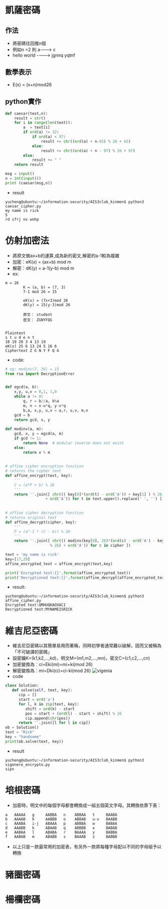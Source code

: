 # 凱薩密碼
## 作法
* 將密碼往回推n個
* 例如n =2 則 a---> c 
* hello world ----> jgnnq yqtnf
## 數學表示
* E(x) = (x+n)mod26
## python實作
```python
def caesar(text,n):
    result = str()
    for i in range(len(text)):
        a  = text[i]
        if ord(a) != 32:
            if ord(a) < 97:
                result += chr((ord(a) + n-65) % 26 + 65)
            else:
                result += chr((ord(a) + n - 97) % 26 + 97)
        else:
            result += " "
    return result

msg = input()
n = int(input())
print (caesar(msg,n))
```
* result 
```t
yucheng@ubuntu:~/information-security/AIS3club_kinmen$ python3 caesar_cipher.py
my name is rick
5
rd sfrj nx wnhp
```
# 仿射加密法
* 將原文做ax+b的運算,成為新的密文,解密的a-1較為複雜
* 加密：eK(x) = (ax+b) mod m  
* 解密：dK(y) = a-1(y-b) mod m
* ex:
```
m = 26
        K = (a, b) = (7, 3)
        7-1 mod 26 = 15

        eK(x) = (7x+3)mod 26
        dK(y) = 15(y-3)mod 26

        原文： student
        密文： ZGNYFQG


Plaintext
s t u d e n t
18 19 20 3 4 13 19
eK(x) 25 6 13 24 5 16 6
Ciphertext Z G N Y F Q G
```
* code:
```python
# eg: modinv(7, 26) = 15
from rsa import DecryptionError


def egcd(a, b):
    x,y, u,v = 0,1, 1,0
    while a != 0:
        q, r = b//a, b%a
        m, n = x-u*q, y-v*q
        b,a, x,y, u,v = a,r, u,v, m,n
    gcd = b
    return gcd, x, y
 
def modinv(a, m):
    gcd, x, y = egcd(a, m)
    if gcd != 1:
        return None  # modular inverse does not exist
    else:
        return x % m
 
 
# affine cipher encryption function
# returns the cipher text
def affine_encrypt(text, key):
    '''
    C = (a*P + b) % 26
    '''
    return ''.join([ chr((( key[0]*(ord(t) - ord('A')) + key[1] ) % 26)
                  + ord('A')) for t in text.upper().replace(' ', '') ])
 
 
# affine cipher decryption function
# returns original text
def affine_decrypt(cipher, key):
    '''
    P = (a^-1 * (C - b)) % 26
    '''
    return ''.join([ chr((( modinv(key[0], 26)*(ord(c) - ord('A') - key[1]))
                    % 26) + ord('A')) for c in cipher ])

text = 'my name is rick'
key=[17,20]
affine_encrypted_text = affine_encrypt(text,key)

print('Encrypted text:{}'.format(affine_encrypted_text))
print('Decryptioned text:{}'.format(affine_decrypt(affine_encrypted_text,key)))
```
* result:
```t
yucheng@ubuntu:~/information-security/AIS3club_kinmen$ python3 affine_cipher.py
Encrypted text:QMHUQKAOXACI
Decryptioned text:MYNAMEISRICK
```
# 維吉尼亞密碼
* 維吉尼亞密碼以其簡單易用而著稱，同時初學者通常難以破解，因而又被稱為「不可破譯的密碼」
* 設密鑰K=(k1,k2,…,kd)，明文M=(m1,m2,…,mn)，密文C=(c1,c2,…,cn)
* 加密變換為︰ci=Eki(mi)=mi+ki(mod 26)
* 解密變換為︰mi=Dki(ci)=ci-ki(mod 26)
![vigenia](../source/img/450px-Vigen%C3%A8re_square.svg.png)
* code
```python
class Solution:
   def solve(self, text, key):
      cip = []
      start = ord('a')
      for l, k in zip(text, key):
         shift = ord(k) - start
         pos = start + (ord(l) - start + shift) % 26
         cip.append(chr(pos))
      return ''.join([l for l in cip])
ob = Solution()
text = "Rick"
key = "handsome"
print(ob.solve(text, key))
```
* result
```t
yucheng@ubuntu:~/information-security/AIS3club_kinmen$ python3 vigenere_encrypto.py
sipn
```
# 培根密碼
* 加密時，明文中的每個字母都會轉換成一組五個英文字母。其轉換依靠下表：
```
a   AAAAA   g     AABBA   n    ABBAA   t     BAABA
b   AAAAB   h     AABBB   o    ABBAB   u-v   BAABB
c   AAABA   i-j   ABAAA   p    ABBBA   w     BABAA
d   AAABB   k     ABAAB   q    ABBBB   x     BABAB
e   AABAA   l     ABABA   r    BAAAA   y     BABBA
f   AABAB   m     ABABB   s    BAAAB   z     BABBB
```
* 以上只是一款最常用的加密表，有另外一款將每種字母配以不同的字母組予以轉換
# 豬圈密碼
# 柵欄密碼